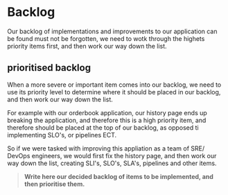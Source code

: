 # Backlog
Our backlog of implementations and improvements to our application can be found must not be forgotten, we need to wotk through the highets priority items first, and then work our way down the list.

## prioritised backlog
When a more severe or important item comes into our backlog, we need to use its priority level to determine where it should be placed in our backlog, and then work our way down the list. 

For example with our orderbook application, our history page ends up breaking the application, and therefore this is a high priority item, and therefore should be placed at the top of our backlog, as opposed ti implementing SLO's, or pipelines ECT. 

So if we were tasked with improving this appliation as a team of SRE/ DevOps engineers, we would first fix the history page, and then work our way down the list, creating SLI's, SLO's, SLA's, pipelines and other items.

> **Write here our decided backlog of items to be implemented, and then prioritise them.**